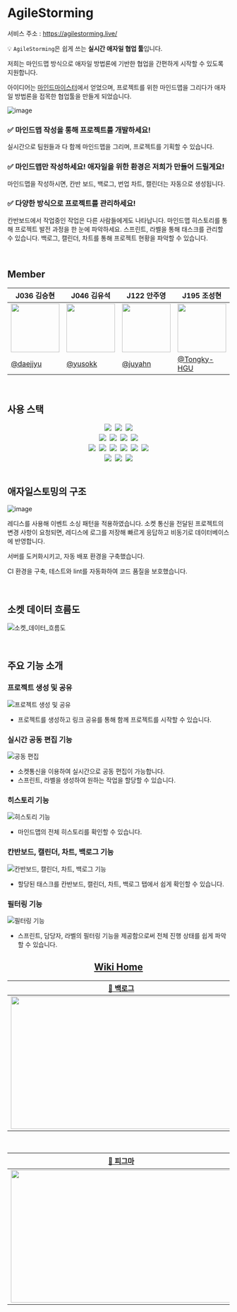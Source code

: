 # AgileStorming

서비스 주소 : https://agilestorming.live/
	
💡 `AgileStorming`은 쉽게 쓰는 **실시간 애자일 협업 툴**입니다.
	
저희는 마인드맵 방식으로 애자일 방법론에 기반한 협업을 간편하게 시작할 수 있도록 지원합니다. 
	
아이디어는 [마인드마이스터](https://mm.tt/2098746496?t=M91wlxD15G)에서 얻었으며, 프로젝트를 위한 마인드맵을 그리다가 애자일 방법론을 접목한 협업툴을 만들게 되었습니다.

![image](https://user-images.githubusercontent.com/60315683/143397838-57bbc531-801a-4c30-841a-7aa646e929c9.png)

### ✅ 마인드맵 작성을 통해 프로젝트를 개발하세요!

실시간으로 팀원들과 다 함께 마인드맵을 그리며, 프로젝트를 기획할 수 있습니다.

### ✅ 마인드맵만 작성하세요! 애자일을 위한 환경은 저희가 만들어 드릴게요!

마인드맵을 작성하시면, 칸반 보드, 백로그, 번업 차트, 캘린더는 자동으로 생성됩니다.

### ✅ 다양한 방식으로 프로젝트를 관리하세요!

칸반보드에서 작업중인 작업은 다른 사람들에게도 나타납니다. 
마인드맵 히스토리를 통해 프로젝트 발전 과정을 한 눈에 파악하세요.
스프린트, 라벨을 통해 태스크를 관리할 수 있습니다.
백로그, 캘린더, 차트를 통해 프로젝트 현황을 파악할 수 있습니다.

<br/>

## Member

|J036 김승현|J046 김유석|J122 안주영|J195 조성현|
|---|---|---|---|
|<img src="https://github.com/daejjyu.png" width="110">|<img src="https://github.com/yusokk.png" width="110">|<img src="https://github.com/juyahn.png" width="110">|<img src="https://github.com/Tongky-HGU.png" width="110">|
|[@daejjyu](https://github.com/daejjyu)|[@yusokk](https://github.com/yusokk)|[@juyahn](https://github.com/juyahn)|[@Tongky-HGU](https://github.com/Tongky-HGU)|
  
<br/>

## 사용 스택

<div align="center">
    <img src="https://img.shields.io/badge/typescript-3178C6?style=for-the-badge&logo=typescript&logoColor=black" style="margin: 2px"/>
    <img src="https://img.shields.io/badge/github-181717?style=for-the-badge&logo=github&logoColor=white" style="margin: 2px"/>
	  <img src="https://img.shields.io/badge/git-F05032?style=for-the-badge&logo=git&logoColor=white" style="margin: 2px"/>
</div>
<div align="center">
    <img src="https://img.shields.io/badge/react-61DAFB?style=for-the-badge&logo=react&logoColor=black" style="margin: 2px">
    <img src="https://img.shields.io/badge/create_react_app-09D3AC?style=for-the-badge&logo=create-react-app&logoColor=black" style="margin: 2px">
    <img src="https://img.shields.io/badge/emotion/styled-DB7093?style=for-the-badge&logo=react&logoColor=black" style="margin: 2px">
    <img src="https://img.shields.io/badge/recoil-000000?style=for-the-badge&logo=react&logoColor=white" style="margin: 2px">
</div>
<div align="center">
    <img src="https://img.shields.io/badge/node.js-339933?style=for-the-badge&logo=Node.js&logoColor=white" style="margin: 2px">
    <img src="https://img.shields.io/badge/express-000000?style=for-the-badge&logo=express&logoColor=white" style="margin: 2px">
    <img src="https://img.shields.io/badge/socket.io-010101?style=for-the-badge&logo=socket.io&logoColor=white" style="margin: 2px">
    <img src="https://img.shields.io/badge/redis-DC382D?style=for-the-badge&logo=redis&logoColor=white" style="margin: 2px">
    <img src="https://img.shields.io/badge/mysql-4479A1?style=for-the-badge&logo=mysql&logoColor=white" style="margin: 2px">
    <img src="https://img.shields.io/badge/typeorm-262627?style=for-the-badge&logo=typeorm&logoColor=white" style="margin: 2px">
</div>
<div align="center">
	<img src="https://img.shields.io/badge/nginx-009639?style=for-the-badge&logo=nginx&logoColor=white" style="margin: 2px">
	<img src="https://img.shields.io/badge/docker-2496ED?style=for-the-badge&logo=docker&logoColor=white" style="margin: 2px">
	<img src="https://img.shields.io/badge/GitHub_Actions-2088FF?style=for-the-badge&logo=GitHubActions&logoColor=white" style="margin: 2px">
</div>

<br/>

## 애자일스토밍의 구조

![image](https://user-images.githubusercontent.com/73219421/144015475-9abd93cb-2d0f-43ae-b031-2cdfffa69a21.png)

레디스를 사용해 이벤트 소싱 패턴을 적용하였습니다. 소켓 통신을 전달된 프로젝트의 변경 사항이 요청되면, 레디스에 로그를 저장해 빠르게 응답하고 비동기로 데이터베이스에 반영합니다.

서버를 도커화시키고, 자동 배포 환경을 구축했습니다.

CI 환경을 구축, 테스트와 lint를 자동화하여 코드 품질을 보호했습니다.

<br/>	

<h2>소켓 데이터 흐름도</h2>

![소켓_데이터_흐름도](https://user-images.githubusercontent.com/67942309/143988668-1bfb6efc-6ee0-44bb-8922-001529f7310f.jpeg)

<br />

## 주요 기능 소개

### 프로젝트 생성 및 공유
![프로젝트 생성 및 공유](https://user-images.githubusercontent.com/37368480/144149825-ff57578c-dae3-4212-8d14-89c12d26e821.gif)

- 프로젝트를 생성하고 링크 공유를 통해 함께 프로젝트를 시작할 수 있습니다.

### 실시간 공동 편집 기능
![공동 편집](https://user-images.githubusercontent.com/37368480/144149869-251bc31b-c7a5-462d-815a-3a1ba34ad553.gif)

- 소켓통신을 이용하여 실시간으로 공동 편집이 가능합니다.
- 스프린트, 라벨을 생성하여 원하는 작업을 할당할 수 있습니다.

### 히스토리 기능
![히스토리 기능](https://user-images.githubusercontent.com/37368480/144149877-b8a7b3bc-51d0-404d-a3c8-3340e5864bcb.gif)

- 마인드맵의 전체 히스토리를 확인할 수 있습니다.

### 칸반보드, 캘린더, 차트, 백로그 기능
![칸반보드, 캘린더, 차트, 백로그 기능](https://user-images.githubusercontent.com/37368480/144149883-184bd8b6-e82f-4cf0-8335-86cf60b307a6.gif)

- 할당된 태스크를 칸반보드, 캘린더, 차트, 백로그 탭에서 쉽게 확인할 수 있습니다.

### 필터링 기능
![필터링 기능](https://user-images.githubusercontent.com/37368480/144149884-5d7df62f-5737-43ec-a9c3-84bd4257426d.gif)

- 스프린트, 담당자, 라벨의 필터링 기능을 제공함으로써 전체 진행 상태를 쉽게 파악할 수 있습니다.

<div align="center">
<a href="https://github.com/boostcampwm-2021/web08/wiki"><h2>Wiki Home</h2></a>

|<a href="https://docs.google.com/spreadsheets/d/1OVi6fjFgQ8Pn-q-Mb5ZRSB4xBjd0Dcyfu4gJRR42esU/edit">📝 백로그</a>|<a href="https://www.mindmeister.com/ko/2067819219">💭 마인드맵</a>|
|---|---|
|<img src="https://user-images.githubusercontent.com/60315683/140671941-78cead49-9faf-4257-8fe2-0f1c937cc022.png" style="width:500px;height:300px;"/>|<img src="https://user-images.githubusercontent.com/60315683/140672316-fa646228-3dc8-4b93-9122-294ae097358f.png" style="width:500px;height:300px;"/>|
	
<br/>
	
|<a href="https://www.figma.com/file/2q8KexaWzWsfdptQfBviLX/AgileStorming">🎀 피그마</a>|<a href="https://github.com/boostcampwm-2021/web08/wiki/ER-Diagram">🛢 ER Diagram</a>|
|---|---|
|<img src="https://user-images.githubusercontent.com/60315683/140672467-22b3aa52-daab-47ac-93fc-44a02662c98c.png" style="width:500px;height:300px;"/>|<img src="https://user-images.githubusercontent.com/60315683/140672641-5bfd2e75-b626-4afa-9b41-cfe4efc0e627.png" style="width:500px;height:300px;"/>|
</div>

<br />

